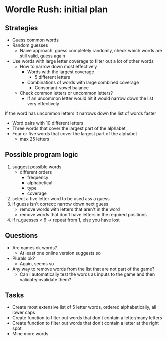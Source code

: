 # Wordle Rush: initial plan

## Strategies

- Guess common words
- Random guesses
    - Naive approach, guess completely randomly, check which
    words are still valid, guess again
- Use words with large letter coverage to filter out a lot of other words
    - How to narrow down most effectively
        - Words with the largest coverage
            - 5 different letters
        - Combinations of words with large combined coverage
            - Consonant-vowel balance
    - Check common letters or uncommon letters?
        - If an uncommon letter would hit it would narrow down the list very effectively

If the word has uncommon letters it narrows down the list of words faster

- Word pairs with 10 different letters
- Three words that cover the largest part of the alphabet
- Four or five words that cover the largest part of the alphabet
    - max 25 letters

## Possible program logic

1. suggest possible words
    - different orders
        - frequency
        - alphabetical
        - type
        - coverage
2. select a five letter word to be used ass a guess
3. if guess isn't correct: narrow down next guess
    - remove words with letters that aren't in the word
    - remove words that don't have letters in the required positions
4. if n_guesses < 6 -> repeat from 1, else you have lost

## Questions

- Are names ok words?
    - At least one online version suggests so
- Plurals ok?
    - Again, seems so
- Any way to remove words from the list that are not part of the game?
    - Can I automatically test the words as inputs to the game and then validate/invalidate them?

## Tasks

- Create most extensive list of 5 letter words, ordered alphabetically, all lower caps
- Create function to filter out words that don't contain a letter/many letters
- Create function to filter out words that don't contain a letter at the right spot
- Mine more words

